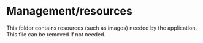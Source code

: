 # Management/resources

This folder contains resources (such as images) needed by the application. This file can
be removed if not needed.
